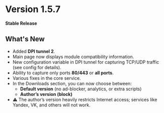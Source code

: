 # Version 1.5.7  
**Stable Release**

## What's New
- Added **DPI tunnel 2**.  
- Main page now displays module compatibility information.  
- New configuration variable in DPI tunnel for capturing TCP/UDP traffic (see config for details).  
- Ability to capture only ports **80/443** or **all ports**.  
- Various fixes in the core service.  
- In the Downloads section, you can now choose between:
  - **Default version** (no ad-blocker, analytics, or extra scripts)  
  - **Author’s version (block)**  
- ⚠️ The author’s version heavily restricts Internet access; services like Yandex, VK, and others will not work.
